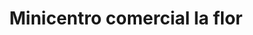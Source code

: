 ---
title: "Minicentro comercial la flor"
url: /puerto-la-cruz/minicentro-comercial-la-flor/
shop: centro comercial
---